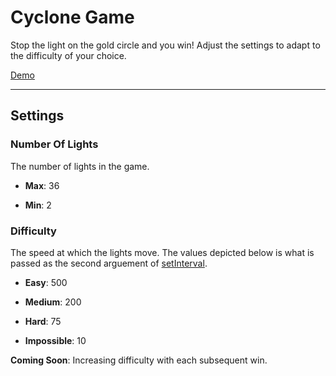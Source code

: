 # Cyclone Game

Stop the light on the gold circle and you win! Adjust the settings to adapt to the difficulty of your choice.

[Demo](https://bbaskett-cyclone-game.netlify.app/)

---

## Settings

### Number Of Lights

The number of lights in the game.

- **Max**: 36

- **Min**: 2

### Difficulty

The speed at which the lights move. The values depicted below is what is passed as the second arguement of [setInterval](https://developer.mozilla.org/en-US/docs/Web/API/WindowOrWorkerGlobalScope/setInterval).

- **Easy**: 500

- **Medium**: 200

- **Hard**: 75

- **Impossible**: 10

**Coming Soon**: Increasing difficulty with each subsequent win.
